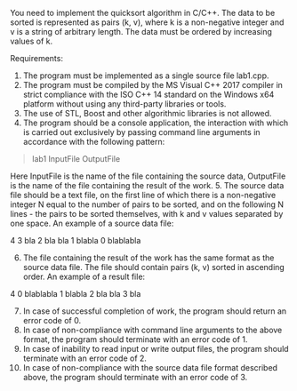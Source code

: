 You need to implement the quicksort algorithm in C/C++. The data to be sorted is represented as pairs (k, v), where k is a non-negative integer and v is a string of arbitrary length. The data must be ordered by increasing values of k.

Requirements:

1. The program must be implemented as a single source file lab1.cpp.
2. The program must be compiled by the MS Visual C++ 2017 compiler in strict compliance with the ISO C++ 14 standard on the Windows x64 platform without using any third-party libraries or tools.
3. The use of STL, Boost and other algorithmic libraries is not allowed.
4. The program should be a console application, the interaction with which is carried out exclusively by passing command line arguments in accordance with the following pattern:

> lab1 InputFile OutputFile 

Here InputFile is the name of the file containing the source data, OutputFile is the name of the file containing the result of the work.
5. The source data file should be a text file, on the first line of which there is a non-negative integer N equal to the number of pairs to be sorted, and on the following N lines - the pairs to be sorted themselves, with k and v values separated by one space. An example of a source data file:

4
3 bla
2 bla bla
1 blabla
0 blablabla

6. The file containing the result of the work has the same format as the source data file. The file should contain pairs (k, v) sorted in ascending order. An example of a result file:

4
0 blablabla
1 blabla 
2 bla bla 
3 bla

7. In case of successful completion of work, the program should return an error code of 0.
8. In case of non-compliance with command line arguments to the above format, the program should terminate with an error code of 1.
9. In case of inability to read input or write output files, the program should terminate with an error code of 2.
10. In case of non-compliance with the source data file format described above, the program should terminate with an error code of 3.